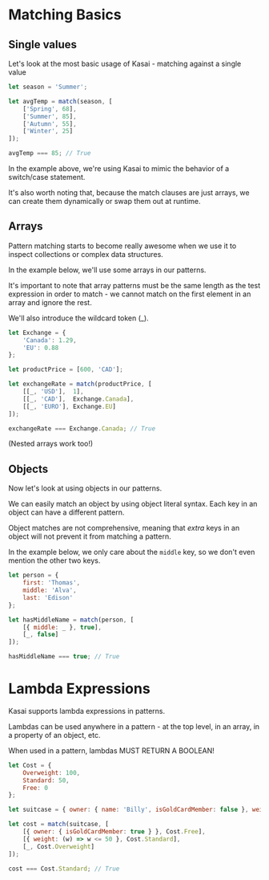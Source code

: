 
# Matching Basics

## Single values

Let's look at the most basic usage of Kasai - matching against a single value

```javascript	
let season = 'Summer';

let avgTemp = match(season, [
	['Spring', 68],
	['Summer', 85],
	['Autumn', 55],
	['Winter', 25]
]);

avgTemp === 85; // True
```
	
In the example above, we're using Kasai to mimic the behavior of a switch/case statement.

It's also worth noting that, because the match clauses are just arrays, we can create them dynamically or swap them out at runtime.


## Arrays

Pattern matching starts to become really awesome when we use it to inspect collections or complex data structures.
	
In the example below, we'll use some arrays in our patterns.
	
It's important to note that array patterns must be the same length as the test expression in order to match - we cannot match on the first element in an array and ignore the rest.

We'll also introduce the wildcard token (_).

```javascript
let Exchange = {
	'Canada': 1.29,
	'EU': 0.88
};

let productPrice = [600, 'CAD'];

let exchangeRate = match(productPrice, [
	[[_, 'USD'],  1],
	[[_, 'CAD'],  Exchange.Canada],
	[[_, 'EURO'], Exchange.EU]
]);

exchangeRate === Exchange.Canada; // True
```

(Nested arrays work too!)


## Objects

Now let's look at using objects in our patterns.
	
We can easily match an object by using object literal syntax. Each key in an object can have a different pattern.

Object matches are not comprehensive, meaning that _extra_ keys in an object will not prevent it from matching a pattern.
	
In the example below, we only care about the `middle` key, so we don't even mention the other two keys.

```javascript
let person = {
	first: 'Thomas',
	middle: 'Alva',
	last: 'Edison'
};

let hasMiddleName = match(person, [
	[{ middle: _ }, true],
	[_, false]
]);

hasMiddleName === true; // True
```

# Lambda Expressions

Kasai supports lambda expressions in patterns.
	
Lambdas can be used anywhere in a pattern -  at the top level, in an array, in a property of an object, etc.
	
When used in a pattern, lambdas MUST RETURN A BOOLEAN! 

```javascript
let Cost = {
	Overweight: 100,
	Standard: 50,
	Free: 0
};

let suitcase = { owner: { name: 'Billy', isGoldCardMember: false }, weight: 42 };

let cost = match(suitcase, [
	[{ owner: { isGoldCardMember: true } }, Cost.Free],
	[{ weight: (w) => w <= 50 }, Cost.Standard],
	[_, Cost.Overweight]
]);

cost === Cost.Standard; // True
```
